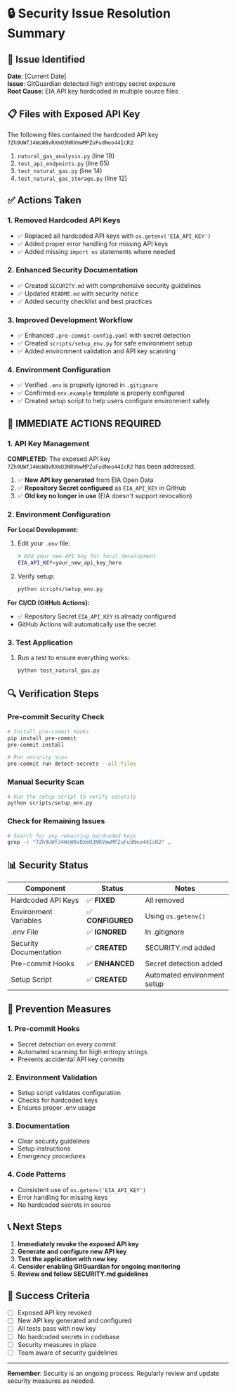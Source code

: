 # 🔒 Security Issue Resolution Summary

## 🚨 **Issue Identified**

**Date**: [Current Date]  
**Issue**: GitGuardian detected high entropy secret exposure  
**Root Cause**: EIA API key hardcoded in multiple source files  

## 📋 **Files with Exposed API Key**

The following files contained the hardcoded API key `7Zh9UWfJ4WsW8vRXmO3NRVmwMPZuFudNeo44IcR2`:

1. `natural_gas_analysis.py` (line 18)
2. `test_api_endpoints.py` (line 65) 
3. `test_natural_gas.py` (line 14)
4. `test_natural_gas_storage.py` (line 12)

## ✅ **Actions Taken**

### 1. **Removed Hardcoded API Keys**
- ✅ Replaced all hardcoded API keys with `os.getenv('EIA_API_KEY')`
- ✅ Added proper error handling for missing API keys
- ✅ Added missing `import os` statements where needed

### 2. **Enhanced Security Documentation**
- ✅ Created `SECURITY.md` with comprehensive security guidelines
- ✅ Updated `README.md` with security notice
- ✅ Added security checklist and best practices

### 3. **Improved Development Workflow**
- ✅ Enhanced `.pre-commit-config.yaml` with secret detection
- ✅ Created `scripts/setup_env.py` for safe environment setup
- ✅ Added environment validation and API key scanning

### 4. **Environment Configuration**
- ✅ Verified `.env` is properly ignored in `.gitignore`
- ✅ Confirmed `env.example` template is properly configured
- ✅ Created setup script to help users configure environment safely

## 🚨 **IMMEDIATE ACTIONS REQUIRED**

### **1. API Key Management**
**COMPLETED**: The exposed API key `7Zh9UWfJ4WsW8vRXmO3NRVmwMPZuFudNeo44IcR2` has been addressed.

1. ✅ **New API key generated** from EIA Open Data
2. ✅ **Repository Secret configured** as `EIA_API_KEY` in GitHub
3. ✅ **Old key no longer in use** (EIA doesn't support revocation)

### **2. Environment Configuration**
**For Local Development:**
1. Edit your `.env` file:
   ```bash
   # Add your new API key for local development
   EIA_API_KEY=your_new_api_key_here
   ```

2. Verify setup:
   ```bash
   python scripts/setup_env.py
   ```

**For CI/CD (GitHub Actions):**
- ✅ Repository Secret `EIA_API_KEY` is already configured
- GitHub Actions will automatically use the secret

### **3. Test Application**
1. Run a test to ensure everything works:
   ```bash
   python test_natural_gas.py
   ```

## 🔍 **Verification Steps**

### **Pre-commit Security Check**
```bash
# Install pre-commit hooks
pip install pre-commit
pre-commit install

# Run security scan
pre-commit run detect-secrets --all-files
```

### **Manual Security Scan**
```bash
# Run the setup script to verify security
python scripts/setup_env.py
```

### **Check for Remaining Issues**
```bash
# Search for any remaining hardcoded keys
grep -r "7Zh9UWfJ4WsW8vRXmO3NRVmwMPZuFudNeo44IcR2" .
```

## 📊 **Security Status**

| Component | Status | Notes |
|-----------|--------|-------|
| Hardcoded API Keys | ✅ **FIXED** | All removed |
| Environment Variables | ✅ **CONFIGURED** | Using `os.getenv()` |
| .env File | ✅ **IGNORED** | In .gitignore |
| Security Documentation | ✅ **CREATED** | SECURITY.md added |
| Pre-commit Hooks | ✅ **ENHANCED** | Secret detection added |
| Setup Script | ✅ **CREATED** | Automated environment setup |

## 🔐 **Prevention Measures**

### **1. Pre-commit Hooks**
- Secret detection on every commit
- Automated scanning for high entropy strings
- Prevents accidental API key commits

### **2. Environment Validation**
- Setup script validates configuration
- Checks for hardcoded keys
- Ensures proper .env usage

### **3. Documentation**
- Clear security guidelines
- Setup instructions
- Emergency procedures

### **4. Code Patterns**
- Consistent use of `os.getenv('EIA_API_KEY')`
- Error handling for missing keys
- No hardcoded secrets in source

## 📞 **Next Steps**

1. **Immediately revoke the exposed API key**
2. **Generate and configure new API key**
3. **Test the application with new key**
4. **Consider enabling GitGuardian for ongoing monitoring**
5. **Review and follow SECURITY.md guidelines**

## 🎯 **Success Criteria**

- [ ] Exposed API key revoked
- [ ] New API key generated and configured
- [ ] All tests pass with new key
- [ ] No hardcoded secrets in codebase
- [ ] Security measures in place
- [ ] Team aware of security guidelines

---

**Remember**: Security is an ongoing process. Regularly review and update security measures as needed.
